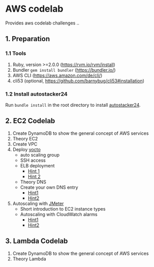 # AWS codelab
Provides aws codelab challenges ..

## 1. Preparation
### 1.1 Tools
1. Ruby, version >=2.0.0 (https://rvm.io/rvm/install)
2. Bundler `gem install bundler` (https://bundler.io/)
3. AWS CLI (https://aws.amazon.com/de/cli/)
4. cli53 (optional, https://github.com/barnybug/cli53#installation)
### 1.2 Install autostacker24
Run `bundle install` in the root directory to install [autostacker24](https://github.com/AutoScout24/autostacker24).

## 2. EC2 Codelab
1. Create DynamoDB to show the general concept of AWS services
2. Theory EC2
3. Create VPC
4. Deploy [yocto](https://github.com/felixb/yocto-httpd)
   * auto scaling group
   * SSH access
   * ELB deployment
     * [Hint 1](http://docs.aws.amazon.com/AWSCloudFormation/latest/UserGuide/aws-properties-ec2-elb.html)
     * [Hint 2](http://docs.aws.amazon.com/AWSCloudFormation/latest/UserGuide/aws-properties-as-group.html)
   * Theory DNS
   * Create your own DNS entry
     * [Hint1](http://docs.aws.amazon.com/AWSCloudFormation/latest/UserGuide/aws-resource-route53-hostedzone.html)
     * [Hint2](http://docs.aws.amazon.com/AWSCloudFormation/latest/UserGuide/aws-properties-route53-recordset.html)
5. Autoscaling with [JMeter](http://jmeter.apache.org/download_jmeter.cgi)
   * Short introduction to EC2 instance types
   * Autoscaling with CloudWatch alarms
     * [Hint1](http://docs.aws.amazon.com/AWSCloudFormation/latest/UserGuide/aws-properties-cw-alarm.html)
     * [Hint2](http://docs.aws.amazon.com/AWSCloudFormation/latest/UserGuide/aws-properties-as-policy.html)

## 3. Lambda Codelab
1. Create DynamoDB to show the general concept of AWS services
2. Theory Lambda
